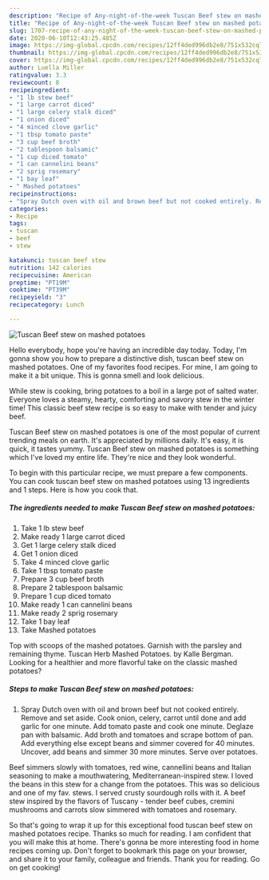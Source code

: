 ```yaml
---
description: "Recipe of Any-night-of-the-week Tuscan Beef stew on mashed potatoes"
title: "Recipe of Any-night-of-the-week Tuscan Beef stew on mashed potatoes"
slug: 1707-recipe-of-any-night-of-the-week-tuscan-beef-stew-on-mashed-potatoes
date: 2020-06-10T12:43:25.485Z
image: https://img-global.cpcdn.com/recipes/12ff4ded996db2e8/751x532cq70/tuscan-beef-stew-on-mashed-potatoes-recipe-main-photo.jpg
thumbnail: https://img-global.cpcdn.com/recipes/12ff4ded996db2e8/751x532cq70/tuscan-beef-stew-on-mashed-potatoes-recipe-main-photo.jpg
cover: https://img-global.cpcdn.com/recipes/12ff4ded996db2e8/751x532cq70/tuscan-beef-stew-on-mashed-potatoes-recipe-main-photo.jpg
author: Luella Miller
ratingvalue: 3.3
reviewcount: 8
recipeingredient:
- "1 lb stew beef"
- "1 large carrot diced"
- "1 large celery stalk diced"
- "1 onion diced"
- "4 minced clove garlic"
- "1 tbsp tomato paste"
- "3 cup beef broth"
- "2 tablespoon balsamic"
- "1 cup diced tomato"
- "1 can cannelini beans"
- "2 sprig rosemary"
- "1 bay leaf"
- " Mashed potatoes"
recipeinstructions:
- "Spray Dutch oven with oil and brown beef but not cooked entirely. Remove and set aside. Cook onion, celery, carrot until done and add garlic for one minute. Add tomato paste and cook one minute. Deglaze pan with balsamic. Add broth and tomatoes and scrape bottom of pan. Add everything else except beans and simmer covered for 40 minutes. Uncover, add beans and simmer 30 more minutes. Serve over potatoes."
categories:
- Recipe
tags:
- tuscan
- beef
- stew

katakunci: tuscan beef stew 
nutrition: 142 calories
recipecuisine: American
preptime: "PT19M"
cooktime: "PT39M"
recipeyield: "3"
recipecategory: Lunch

---
```



![Tuscan Beef stew on mashed potatoes](https://img-global.cpcdn.com/recipes/12ff4ded996db2e8/751x532cq70/tuscan-beef-stew-on-mashed-potatoes-recipe-main-photo.jpg)

Hello everybody, hope you're having an incredible day today. Today, I'm gonna show you how to prepare a distinctive dish, tuscan beef stew on mashed potatoes. One of my favorites food recipes. For mine, I am going to make it a bit unique. This is gonna smell and look delicious.

While stew is cooking, bring potatoes to a boil in a large pot of salted water. Everyone loves a steamy, hearty, comforting and savory stew in the winter time! This classic beef stew recipe is so easy to make with tender and juicy beef.

Tuscan Beef stew on mashed potatoes is one of the most popular of current trending meals on earth. It's appreciated by millions daily. It's easy, it is quick, it tastes yummy. Tuscan Beef stew on mashed potatoes is something which I've loved my entire life. They're nice and they look wonderful.


To begin with this particular recipe, we must prepare a few components. You can cook tuscan beef stew on mashed potatoes using 13 ingredients and 1 steps. Here is how you cook that.

<!--inarticleads1-->

##### The ingredients needed to make Tuscan Beef stew on mashed potatoes:

1. Take 1 lb stew beef
1. Make ready 1 large carrot diced
1. Get 1 large celery stalk diced
1. Get 1 onion diced
1. Take 4 minced clove garlic
1. Take 1 tbsp tomato paste
1. Prepare 3 cup beef broth
1. Prepare 2 tablespoon balsamic
1. Prepare 1 cup diced tomato
1. Make ready 1 can cannelini beans
1. Make ready 2 sprig rosemary
1. Take 1 bay leaf
1. Take  Mashed potatoes


Top with scoops of the mashed potatoes. Garnish with the parsley and remaining thyme. Tuscan Herb Mashed Potatoes. by Kalle Bergman. Looking for a healthier and more flavorful take on the classic mashed potatoes? 

<!--inarticleads2-->

##### Steps to make Tuscan Beef stew on mashed potatoes:

1. Spray Dutch oven with oil and brown beef but not cooked entirely. Remove and set aside. Cook onion, celery, carrot until done and add garlic for one minute. Add tomato paste and cook one minute. Deglaze pan with balsamic. Add broth and tomatoes and scrape bottom of pan. Add everything else except beans and simmer covered for 40 minutes. Uncover, add beans and simmer 30 more minutes. Serve over potatoes.


Beef simmers slowly with tomatoes, red wine, cannellini beans and Italian seasoning to make a mouthwatering, Mediterranean-inspired stew. I loved the beans in this stew for a change from the potatoes. This was so delicious and one of my fav. stews. I served crusty sourdough rolls with it. A beef stew inspired by the flavors of Tuscany - tender beef cubes, cremini mushrooms and carrots slow simmered with tomatoes and rosemary. 

So that's going to wrap it up for this exceptional food tuscan beef stew on mashed potatoes recipe. Thanks so much for reading. I am confident that you will make this at home. There's gonna be more interesting food in home recipes coming up. Don't forget to bookmark this page on your browser, and share it to your family, colleague and friends. Thank you for reading. Go on get cooking!
